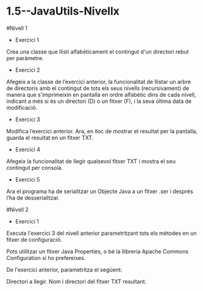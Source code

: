 # 1.5--JavaUtils-Nivellx

#Nivell 1
- Exercici 1
  
Crea una classe que llisti alfabèticament el contingut d'un directori rebut per paràmetre.

- Exercici 2
  
Afegeix a la classe de l’exercici anterior, la funcionalitat de llistar un arbre de directoris amb el contingut de tots els seus nivells (recursivament) de manera que s'imprimeixin en pantalla en ordre alfabètic dins de cada nivell, indicant a més si és un directori (D) o un fitxer (F), i la seva última data de modificació.

- Exercici 3
  
Modifica l’exercici anterior. Ara, en lloc de mostrar el resultat per la pantalla, guarda el resultat en un fitxer TXT.

- Exercici 4
  
Afegeix la funcionalitat de llegir qualsevol fitxer TXT i mostra el seu contingut per consola.

- Exercici 5
  
Ara el programa ha de serialitzar un Objecte Java a un fitxer .ser i després l’ha de desserialitzar.


#Nivell 2

- Exercici 1
  
Executa l'exercici 3 del nivell anterior parametritzant tots els mètodes en un fitxer de configuració.

Pots utilitzar un fitxer Java Properties, o bé la llibreria Apache Commons Configuration si ho prefereixes.

De l'exercici anterior, parametritza el següent:

Directori a llegir.
Nom i directori del fitxer TXT resultant.
